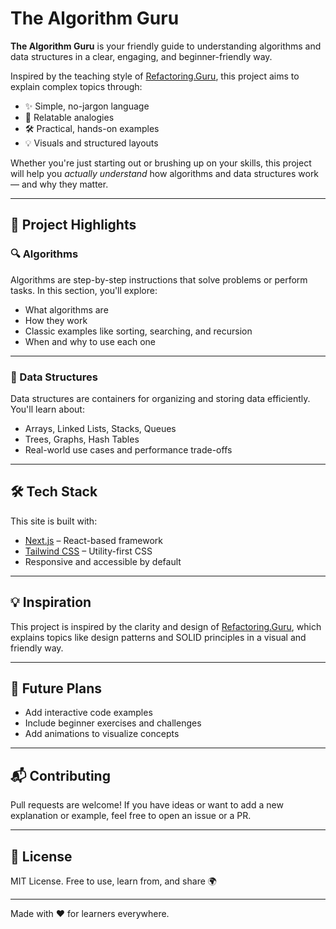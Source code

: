 # The Algorithm Guru

**The Algorithm Guru** is your friendly guide to understanding algorithms and data structures in a clear, engaging, and beginner-friendly way.

Inspired by the teaching style of [Refactoring.Guru](https://refactoring.guru/), this project aims to explain complex topics through:

- ✨ Simple, no-jargon language  
- 🧠 Relatable analogies  
- 🛠️ Practical, hands-on examples  
- 💡 Visuals and structured layouts  

Whether you're just starting out or brushing up on your skills, this project will help you *actually understand* how algorithms and data structures work — and why they matter.

---

## 🚀 Project Highlights

### 🔍 Algorithms

Algorithms are step-by-step instructions that solve problems or perform tasks. In this section, you'll explore:
- What algorithms are
- How they work
- Classic examples like sorting, searching, and recursion
- When and why to use each one

---

### 🧱 Data Structures

Data structures are containers for organizing and storing data efficiently. You'll learn about:
- Arrays, Linked Lists, Stacks, Queues
- Trees, Graphs, Hash Tables
- Real-world use cases and performance trade-offs

---

## 🛠️ Tech Stack

This site is built with:

- [Next.js](https://nextjs.org/) – React-based framework
- [Tailwind CSS](https://tailwindcss.com/) – Utility-first CSS
- Responsive and accessible by default

---

## 💡 Inspiration

This project is inspired by the clarity and design of [Refactoring.Guru](https://refactoring.guru/), which explains topics like design patterns and SOLID principles in a visual and friendly way.

---

## 📌 Future Plans

- Add interactive code examples  
- Include beginner exercises and challenges  
- Add animations to visualize concepts  

---

## 📬 Contributing

Pull requests are welcome! If you have ideas or want to add a new explanation or example, feel free to open an issue or a PR.

---

## 📖 License

MIT License. Free to use, learn from, and share 🌍

---

Made with ❤️ for learners everywhere.
